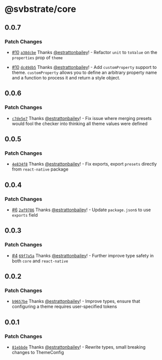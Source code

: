 # @svbstrate/core

## 0.0.7

### Patch Changes

- [#10](https://github.com/front-of-house/svbstrate/pull/10) [`a38dcbe`](https://github.com/front-of-house/svbstrate/commit/a38dcbe5bff89e8b4c6d0ba0a366ee4bdd754ddd) Thanks [@estrattonbailey](https://github.com/estrattonbailey)! - Refactor `unit` to `toValue` on the `properties` prop of `theme`

- [#10](https://github.com/front-of-house/svbstrate/pull/10) [`dc49db5`](https://github.com/front-of-house/svbstrate/commit/dc49db59f00544aed427fc1a319a0a33e85715bc) Thanks [@estrattonbailey](https://github.com/estrattonbailey)! - Add `customProperty` support to theme. `customProperty` allows you to define an arbitrary property name and a function to process it and return a style object.

## 0.0.6

### Patch Changes

- [`c7de5e7`](https://github.com/front-of-house/svbstrate/commit/c7de5e79887d91295d21ac0109cfbd19eedfd3c1) Thanks [@estrattonbailey](https://github.com/estrattonbailey)! - Fix issue where merging presets would fool the checker into thinking all theme values were defined

## 0.0.5

### Patch Changes

- [`4e834f8`](https://github.com/front-of-house/svbstrate/commit/4e834f8a635c9ad7033b349102d946efbc6239cb) Thanks [@estrattonbailey](https://github.com/estrattonbailey)! - Fix exports, export `presets` directly from `react-native` package

## 0.0.4

### Patch Changes

- [#6](https://github.com/front-of-house/svbstrate/pull/6) [`2af9786`](https://github.com/front-of-house/svbstrate/commit/2af97866560b8729021ad29c226591e028c99f8d) Thanks [@estrattonbailey](https://github.com/estrattonbailey)! - Update `package.json`s to use `exports` field

## 0.0.3

### Patch Changes

- [#4](https://github.com/front-of-house/svbstrate/pull/4) [`69f7a5a`](https://github.com/front-of-house/svbstrate/commit/69f7a5addc6febb158d17f159fec0e1c1efaf981) Thanks [@estrattonbailey](https://github.com/estrattonbailey)! - Further improve type safety in both `core` and `react-native`

## 0.0.2

### Patch Changes

- [`b9657be`](https://github.com/front-of-house/svbstrate/commit/b9657be1b8780dd92ac56fc7eb6038190daae338) Thanks [@estrattonbailey](https://github.com/estrattonbailey)! - Improve types, ensure that configuring a theme requires user-specified tokens

## 0.0.1

### Patch Changes

- [`81ebbde`](https://github.com/front-of-house/svbstrate/commit/81ebbde57b7d7959576d9de64ab5d43965f72d40) Thanks [@estrattonbailey](https://github.com/estrattonbailey)! - Rewrite types, small breaking changes to ThemeConfig
